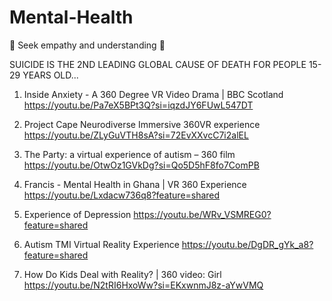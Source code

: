 # Mental-Health
🧠 Seek empathy and understanding 🩷 

SUICIDE IS THE 2ND LEADING GLOBAL CAUSE OF DEATH FOR PEOPLE 15-29 YEARS OLD...

1. Inside Anxiety - A 360 Degree VR Video Drama | BBC Scotland
https://youtu.be/Pa7eX5BPt3Q?si=iqzdJY6FUwL547DT

2. Project Cape Neurodiverse Immersive 360VR experience
https://youtu.be/ZLyGuVTH8sA?si=72EvXXvcC7i2alEL 

3. The Party: a virtual experience of autism – 360 film
https://youtu.be/OtwOz1GVkDg?si=Qo5D5hF8fo7ComPB 

4. Francis - Mental Health in Ghana | VR 360 Experience
https://youtu.be/Lxdacw736q8?feature=shared 

5. Experience of Depression
https://youtu.be/WRv_VSMREG0?feature=shared 

6. Autism TMI Virtual Reality Experience
https://youtu.be/DgDR_gYk_a8?feature=shared 

7. How Do Kids Deal with Reality? | 360 video: Girl
https://youtu.be/N2tRI6HxoWw?si=EKxwnmJ8z-aYwVMQ 
